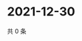 # 2021-12-30

共 0 条

<!-- BEGIN WEIBO -->
<!-- 最后更新时间 Thu Dec 30 2021 18:00:52 GMT+0800 (China Standard Time) -->

<!-- END WEIBO -->
